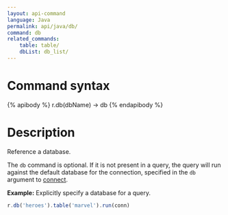 ```yaml
---
layout: api-command
language: Java
permalink: api/java/db/
command: db
related_commands:
    table: table/
    dbList: db_list/
---
```


# Command syntax #

{% apibody %}
r.db(dbName) &rarr; db
{% endapibody %}

# Description #

Reference a database.

The `db` command is optional. If it is not present in a query, the query will run against the default database for the connection, specified in the `db` argument to [connect](/api/java/connect).

__Example:__ Explicitly specify a database for a query.

```js
r.db('heroes').table('marvel').run(conn)
```

